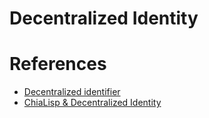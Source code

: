 # Decentralized Identity

# References
- [Decentralized identifier](https://en.wikipedia.org/wiki/Decentralized_identifier)
- [ChiaLisp & Decentralized Identity](https://www.youtube.com/watch?v=zAG9KeMTZw8)